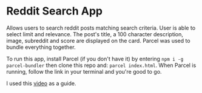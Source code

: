 # Reddit Search App

Allows users to search reddit posts matching search criteria. User is able to select limit and relevance. The post's title, a 100 character description, image, subreddit and score are displayed on the card. Parcel was used to bundle everything together.

To run this app, install Parcel (if you don't have it) by entering `npm i -g parcel-bundler` then clone this repo and: `parcel index.html`. When Parcel is running, follow the link in your terminal and you're good to go.

I used this <a href="https://www.youtube.com/watch?v=VITzIZB-bXU">video</a> as a guide.